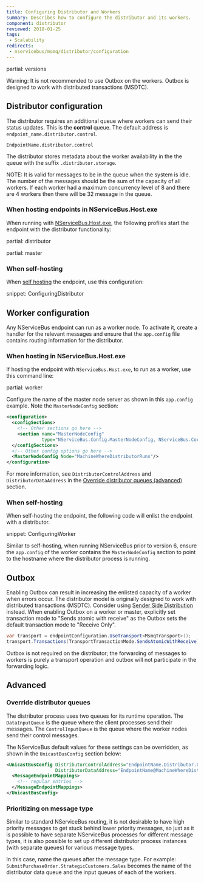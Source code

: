 ```yaml
---
title: Configuring Distributor and Workers
summary: Describes how to configure the distributor and its workers.
component: distributor
reviewed: 2018-01-25
tags:
 - Scalability
redirects:
 - nservicebus/msmq/distributor/configuration
---
```



partial: versions

Warning: It is not recommended to use Outbox on the workers. Outbox is designed to work with distributed transactions (MSDTC).

## Distributor configuration

The distributor requires an additional queue where workers can send their status updates. This is the **control** queue. The default address is `endpoint_name.distributor.control`.

```
EndpointName.distributor.control
```

The distributor stores metadata about the worker availability in the the queue with the suffix `.distributor.storage`.

NOTE: It is valid for messages to be in the queue when the system is idle. The number of the messages should be the sum of the capacity of all workers. If each worker had a maximum concurrency level of 8 and there are 4 workers then there will be 32 message in the queue.


### When hosting endpoints in NServiceBus.Host.exe

When running with [NServiceBus.Host.exe](/nservicebus/hosting/), the following profiles start the endpoint with the distributor functionality:

partial: distributor

partial: master

### When self-hosting

When [self hosting](/nservicebus/hosting/) the endpoint, use this configuration:

snippet: ConfiguringDistributor

## Worker configuration

Any NServiceBus endpoint can run as a worker node. To activate it, create a handler for the relevant messages and ensure that the `app.config` file contains routing information for the distributor.


### When hosting in NServiceBus.Host.exe

If hosting the endpoint with `NServiceBus.Host.exe`, to run as a worker, use this command line:

partial: worker

Configure the name of the master node server as shown in this `app.config` example. Note the `MasterNodeConfig` section:

```xml
<configuration>
  <configSections>
    <!-- Other sections go here -->
    <section name="MasterNodeConfig"
             type="NServiceBus.Config.MasterNodeConfig, NServiceBus.Core" />
  </configSections>
  <!-- Other config options go here -->
  <MasterNodeConfig Node="MachineWhereDistributorRuns"/>
</configuration>
```

For more information, see `DistributorControlAddress` and `DistributorDataAddress` in the [Override distributor queues (advanced)](#advanced-override-distributor-queues) section.


### When self-hosting

When self-hosting the endpoint, the following code will enlist the endpoint with a distributor.

snippet: ConfiguringWorker

Similar to self-hosting, when running NServiceBus prior to version 6, ensure the `app.config` of the worker contains the `MasterNodeConfig` section to point to the hostname where the distributor process is running.

## Outbox

Enabling Outbox can result in increasing the enlisted capacity of a worker when errors occur. The distributor model is originally designed to work with distributed transactions (MSDTC). Consider using [Sender Side Distribution](/transports/msmq/sender-side-distribution.md) instead. When enabling Outbox on a worker or master, explicitly set transaction mode to "Sends atomic with receive" as the Outbox sets the default transaction mode to "Receive Only".

```c#
var transport = endpointConfiguration.UseTransport<MsmqTransport>();
transport.Transactions(TransportTransactionMode.SendsAtomicWithReceive);
```

Outbox is not required on the distributor; the forwarding of messages to workers is purely a transport operation and outbox will not participate in the forwarding logic.

## Advanced

### Override distributor queues

The distributor process uses two queues for its runtime operation. The `DataInputQueue` is the queue where the client processes send their messages. The `ControlInputQueue` is the queue where the worker nodes send their control messages.


The NServiceBus default values for these settings can be overridden, as shown in the `UnicastBusConfig` section below:

```xml
<UnicastBusConfig DistributorControlAddress="EndpointName.Distributor.Control@MachineWhereDistributorRuns"
                  DistributorDataAddress="EndpointName@MachineWhereDistributorRuns">
  <MessageEndpointMappings>
    <!-- regular entries -->
  </MessageEndpointMappings>
</UnicastBusConfig>
```


### Prioritizing on message type

Similar to standard NServiceBus routing, it is not desirable to have high priority messages to get stuck behind lower priority messages, so just as it is possible to have separate NServiceBus processes for different message types, it is also possible to set up different distributor process instances (with separate queues) for various message types.

In this case, name the queues after the message type. For example: `SubmitPurchaseOrder.StrategicCustomers.Sales` becomes the name of the distributor data queue and the input queues of each of the workers.
